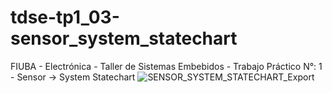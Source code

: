 # tdse-tp1_03-sensor_system_statechart
FIUBA - Electrónica - Taller de Sistemas Embebidos - Trabajo Práctico N°: 1 - Sensor -> System Statechart
![SENSOR_SYSTEM_STATECHART_Export](https://github.com/user-attachments/assets/edf0b4dd-cd44-442b-bb10-5180691f3c35)
